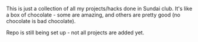 This is just a collection of all my projects/hacks done in Sundai club. It's like a box of chocolate - some are amazing, and others are pretty good (no chocolate is bad chocolate).

Repo is still being set up - not all projects are added yet.
